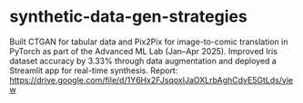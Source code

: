 # synthetic-data-gen-strategies
Built CTGAN for tabular data and Pix2Pix for image-to-comic translation in PyTorch as part of the Advanced ML Lab (Jan–Apr 2025). Improved Iris dataset accuracy by 3.33% through data augmentation and deployed a Streamlit app for real-time synthesis. Report: https://drive.google.com/file/d/1Y6Hx2FJsqoxIJaOXLrbAghCdvE5GtLds/view
